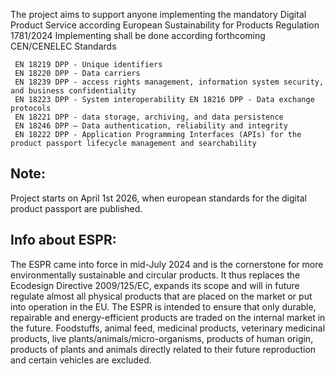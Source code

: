 The project aims to support anyone implementing the mandatory Digital Product Service according European Sustainability for Products Regulation 1781/2024
Implementing shall be done according forthcoming CEN/CENELEC Standards 

     EN 18219 DPP - Unique identifiers 
     EN 18220 DPP - Data carriers 
     EN 18239 DPP - access rights management, information system security, and business confidentiality 
     EN 18223 DPP - System interoperability EN 18216 DPP - Data exchange protocols 
     EN 18221 DPP - data storage, archiving, and data persistence 
     EN 18246 DPP – Data authentication, reliability and integrity   
     EN 18222 DPP - Application Programming Interfaces (APIs) for the product passport lifecycle management and searchability 

Note:
-----
Project starts on April 1st 2026, when european standards for the digital product passport are published.

Info about ESPR:
----------------
The ESPR came into force in mid-July 2024 and is the cornerstone for more environmentally sustainable and circular products. It thus replaces the Ecodesign Directive 2009/125/EC, expands its scope and will in future regulate almost all physical products that are placed on the market or put into operation in the EU. The ESPR is intended to ensure that only durable, repairable and energy-efficient products are traded on the internal market in the future.
Foodstuffs, animal feed, medicinal products, veterinary medicinal products, live plants/animals/micro-organisms, products of human origin, products of plants and animals directly related to their future reproduction and certain vehicles are excluded.
